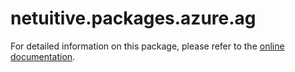 # netuitive.packages.azure.ag

For detailed information on this package, please refer to the [online documentation](https://help.netuitive.com/Content/Integrations/microsoft_azure.htm).